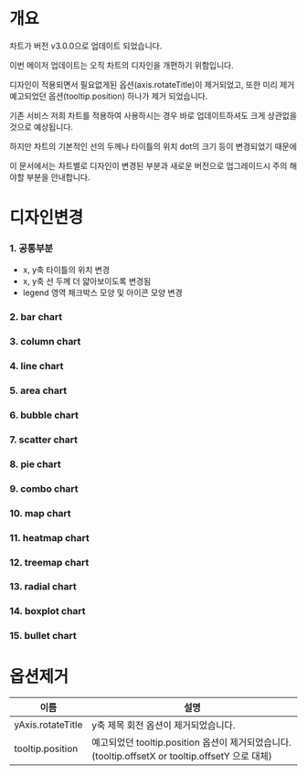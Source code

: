# 개요
 차트가 버전 v3.0.0으로 업데이트 되었습니다.

이번 메이저 업데이트는 오직 차트의 디자인을 개편하기 위함입니다.

디자인이 적용되면서 필요없게된 옵션(axis.rotateTitle)이 제거되었고, 또한 미리 제거 예고되었던 옵션(tooltip.position) 하나가 제거 되었습니다.

기존 서비스 저희 차트를 적용하여 사용하시는 경우 바로 업데이트하셔도 크게 상관없을 것으로 예상됩니다.

하지만 차트의 기본적인 선의 두께나 타이틀의 위치 dot의 크기 등이 변경되었기 때문에 

이 문서에서는 차트별로 디자인이 변경된 부분과 새로운 버전으로 업그레이드시 주의 해야할 부분을 안내합니다.


# 디자인변경
### 1. 공통부분
- x, y축 타이틀의 위치 변경
- x, y축 선 두께 더 얇아보이도록 변경됨
- legend 영역 체크박스 모양 및 아이콘 모양 변경

### 2. bar chart

### 3. column chart

### 4. line chart

### 5. area chart

### 6. bubble chart

### 7. scatter chart

### 8. pie chart

### 9. combo chart

### 10. map chart

### 11. heatmap chart

### 12. treemap chart

### 13. radial chart

### 14. boxplot chart

### 15. bullet chart




# 옵션제거
| 이름 | 설명 |
| --- | --- |
| yAxis.rotateTitle | y축 제목 회전 옵션이 제거되었습니다. |
| tooltip.position | 예고되었던 tooltip.position 옵션이 제거되었습니다. (tooltip.offsetX or tooltip.offsetY 으로 대체) |


